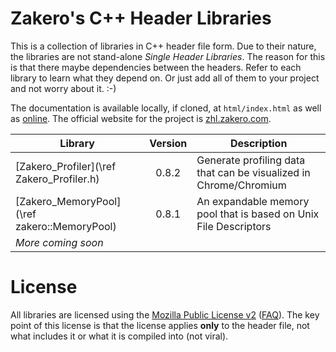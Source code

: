 # Zakero's C++ Header Libraries

This is a collection of libraries in C++ header file form.  Due to their 
nature, the libraries are not stand-alone _Single Header Libraries_.  The 
reason for this is that there maybe dependencies between the headers.  Refer 
to each library to learn what they depend on.  Or just add all of them to 
your project and not worry about it.  :-)

The documentation is available locally, if cloned, at `html/index.html` as 
well as [online](https://zhl.zakero.com/doc/trunk/html/index.html).  The 
official website for the project is [zhl.zakero.com](https://zhl.zakero.com).

| Library                                      | Version | Description                                                       |
|----------------------------------------------|:-------:|-------------------------------------------------------------------|
| [Zakero_Profiler](\ref Zakero_Profiler.h)    |  0.8.2  | Generate profiling data that can be visualized in Chrome/Chromium |
| [Zakero_MemoryPool](\ref zakero::MemoryPool) |  0.8.1  | An expandable memory pool that is based on Unix File Descriptors  |
| _More coming soon_                           |         |                                                                   |

# License

All libraries are licensed using the [Mozilla Public License v2](https://www.mozilla.org/en-US/MPL/2.0/) 
([FAQ](https://www.mozilla.org/en-US/MPL/2.0/FAQ/)).  The key point of this 
license is that the license applies __only__ to the header file, not what 
includes it or what it is compiled into (not viral).

